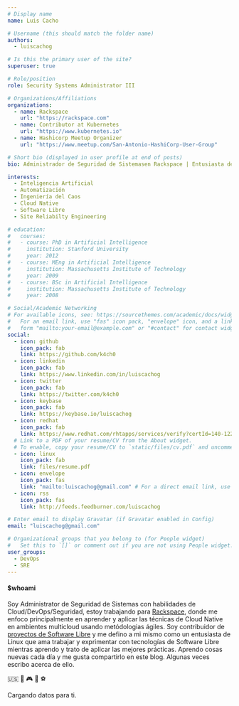 ```yaml
---
# Display name
name: Luis Cacho

# Username (this should match the folder name)
authors:
  - luiscachog

# Is this the primary user of the site?
superuser: true

# Role/position
role: Security Systems Administrator III

# Organizations/Affiliations
organizations:
  - name: Rackspace
    url: "https://rackspace.com"
  - name: Contributor at Kubernetes
    url: "https://www.kubernetes.io"
  - name: Hashicorp Meetup Organizer
    url: "https://www.meetup.com/San-Antonio-HashiCorp-User-Group"

# Short bio (displayed in user profile at end of posts)
bio: Administrador de Seguridad de Sistemasen Rackspace | Entusiasta de Kubernetes | Ninja de Ansible

interests:
  - Inteligencia Artificial
  - Automatización
  - Ingeniería del Caos
  - Cloud Native
  - Software Libre
  - Site Reliabilty Engineering

# education:
#   courses:
#   - course: PhD in Artificial Intelligence
#     institution: Stanford University
#     year: 2012
#   - course: MEng in Artificial Intelligence
#     institution: Massachusetts Institute of Technology
#     year: 2009
#   - course: BSc in Artificial Intelligence
#     institution: Massachusetts Institute of Technology
#     year: 2008

# Social/Academic Networking
# For available icons, see: https://sourcethemes.com/academic/docs/widgets/#icons
#   For an email link, use "fas" icon pack, "envelope" icon, and a link in the
#   form "mailto:your-email@example.com" or "#contact" for contact widget.
social:
  - icon: github
    icon_pack: fab
    link: https://github.com/k4ch0
  - icon: linkedin
    icon_pack: fab
    link: https://www.linkedin.com/in/luiscachog
  - icon: twitter
    icon_pack: fab
    link: https://twitter.com/k4ch0
  - icon: keybase
    icon_pack: fab
    link: https://keybase.io/luiscachog
  - icon: redhat
    icon_pack: fab
    link: https://www.redhat.com/rhtapps/services/verify?certId=140-122-987
  # Link to a PDF of your resume/CV from the About widget.
  # To enable, copy your resume/CV to `static/files/cv.pdf` and uncomment the lines below.
  - icon: linux
    icon_pack: fab
    link: files/resume.pdf
  - icon: envelope
    icon_pack: fas
    link: "mailto:luiscachog@gmail.com" # For a direct email link, use "mailto:test@example.org".
  - icon: rss
    icon_pack: fas
    link: http://feeds.feedburner.com/luiscachog

# Enter email to display Gravatar (if Gravatar enabled in Config)
email: "luiscachog@gmail.com"

# Organizational groups that you belong to (for People widget)
#   Set this to `[]` or comment out if you are not using People widget.
user_groups:
  - DevOps
  - SRE
---
```


#### \$whoami

Soy Administrator de Seguridad de Sistemas con habilidades de Cloud/DevOps/Seguridad, estoy trabajando para [Rackspace](https://rackspace.com), donde me enfoco principalmente en aprender y aplicar las técnicas de Cloud Native en ambientes multicloud usando metódologias ágiles.
Soy contribuidor de [proyectos de Software Libre](#projects) y me defino a mi mismo como un entusiasta de Linux que ama trabajar y exprimentar con tecnologías de Software Libre mientras aprendo y trato de aplicar las mejores prácticas.
Aprendo cosas nuevas cada día y me gusta compartirlo en este blog. Algunas veces escribo acerca de ello.

:us: :dog: :video_game: :football: :soccer:

<!-- Include the library. -->
<script
  src="https://unpkg.com/github-calendar@latest/dist/github-calendar.min.js">
</script>

<!-- Optionally, include the theme (if you don't want to struggle to write the CSS) -->
<link
  rel="stylesheet"
  href="https://unpkg.com/github-calendar@latest/dist/github-calendar-responsive.css"
/>

<!-- Prepare a container for your calendar. -->
<div class="calendar">
    <!-- Loading stuff -->
    Cargando datos para ti.
</div>

<script>
    // or enable responsive functionality:
    GitHubCalendar(".calendar", "k4ch0", { responsive: true });
</script>
